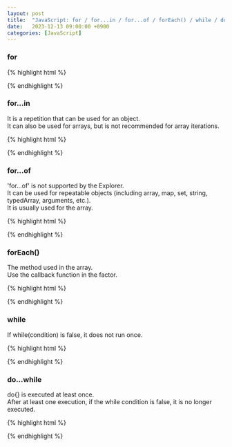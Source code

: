 ```yaml
---
layout: post
title:  "JavaScript: for / for...in / for...of / forEach() / while / do...while"
date:   2023-12-13 09:00:00 +0900
categories: [JavaScript]
---
```


### for   
   
{% highlight html %}
<!DOCTYPE html>
<html>
    <head>
        <script>
            for(let i=0; i<10; i++) {
                console.log(i);
            };
        </script>
    </head>
    <body>
    </body>
</html>
{% endhighlight %}
   
   
### for...in   
It is a repetition that can be used for an object.   
It can also be used for arrays, but is not recommended for array iterations.   
   
{% highlight html %}
<!DOCTYPE html>
<html>
    <head>
        <script>
            const obj = {
                name: 'NAME',
                age: '20'
            }
            for(const key in obj) {
                console.log(key);                   //name // age
                console.log(obj.name, obj.age);     //NAME, 20
                console.log(`key: ${key}`);         //key: name //key: age
                console.log(`value: ${obj[key]}`);  //value: NAME //value: 20
            };
        </script>
    </head>
    <body>
    </body>
</html>
{% endhighlight %}
   
   
### for...of   
'for...of' is not supported by the Explorer.   
It can be used for repeatable objects (including array, map, set, string, typedArray, arguments, etc.).   
It is usually used for the array.   
   
{% highlight html %}
<!DOCTYPE html>
<html>
    <head>
        <script>
            const array = ['1', '2', '3'];
            for(const element of array) {
                console.log(element);           //array[first] value ~ array[last] value
                console.log(array);             //array full output
            };
        </script>
    </head>
    <body>
    </body>
</html>
{% endhighlight %}
   
   
### forEach()   
The method used in the array.   
Use the callback function in the factor.   
   
{% highlight html %}
<!DOCTYPE html>
<html>
    <head>
        <script>
            const array = ['1', '2', '3'];
            array.forEach((element) => {
                console.log(element);           //array[first] value ~ array[last] value
            };
        </script>
    </head>
    <body>
    </body>
</html>
{% endhighlight %}
   
   
### while   
If while(condition) is false, it does not run once.   
   
{% highlight html %}
<!DOCTYPE html>
<html>
    <head>
        <script>
            const array = ['1', '2', '3'];
            while(array.length > 0) {               //condition
                array.forEach((element) => {
                    console.log(element);
                };
            }
        </script>
    </head>
    <body>
    </body>
</html>
{% endhighlight %}
   
   
### do...while   
do{} is executed at least once.   
After at least one execution, if the while condition is false, it is no longer executed.   
   
{% highlight html %}
<!DOCTYPE html>
<html>
    <head>
        <script>
            const array = ['1', '2', '3'];
            do{                                 //do{} is executed at least once.
                array.forEach((element) => {
                    console.log(element);
                };
            }
            while(array.length > 3)             //condition
        </script>
    </head>
    <body>
    </body>
</html>
{% endhighlight %}
